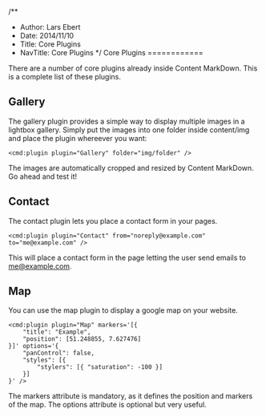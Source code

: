 /**
 * Author: Lars Ebert
 * Date: 2014/11/10
 * Title: Core Plugins
 * NavTitle: Core Plugins
 */
Core Plugins
============

There are a number of core plugins already inside Content MarkDown. This is a complete list of these plugins.


Gallery
-------

The gallery plugin provides a simple way to display multiple images in a lightbox gallery. Simply put the images into one folder inside content/img and place the plugin whereever you want:

    <cmd:plugin plugin="Gallery" folder="img/folder" />

The images are automatically cropped and resized by Content MarkDown. Go ahead and test it!


Contact
-------

The contact plugin lets you place a contact form in your pages.

    <cmd:plugin plugin="Contact" from="noreply@example.com" to="me@example.com" />

This will place a contact form in the page letting the user send emails to me@example.com.


Map
---

You can use the map plugin to display a google map on your website.

    <cmd:plugin plugin="Map" markers='[{
        "title": "Example",
        "position": [51.248855, 7.627476]
    }]' options='{
        "panControl": false,
        "styles": [{
            "stylers": [{ "saturation": -100 }]
        }]
    }' />

The markers attribute is mandatory, as it defines the position and markers of the map. The options attribute is optional but very useful.